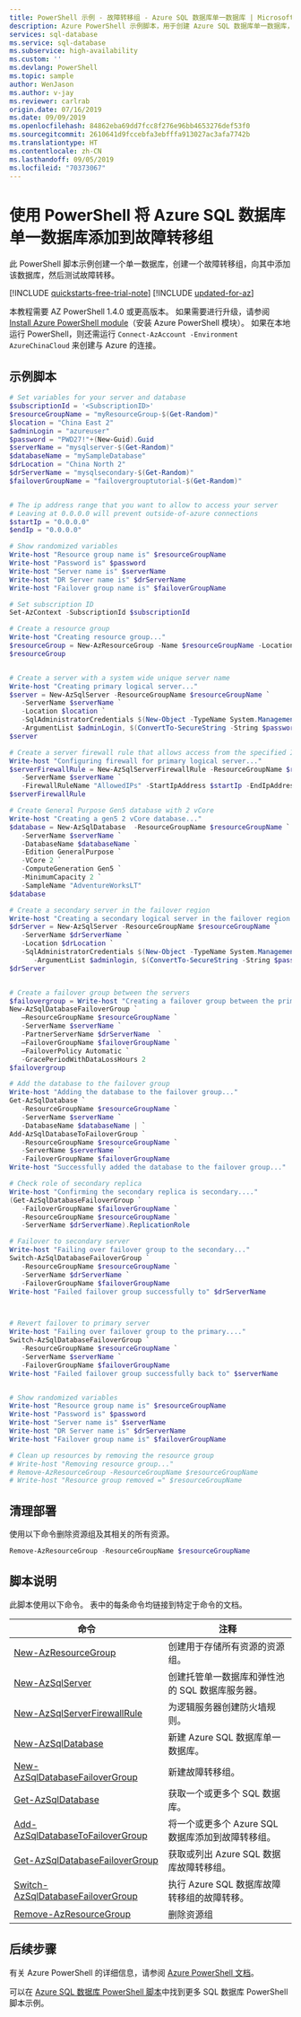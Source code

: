 ```yaml
---
title: PowerShell 示例 - 故障转移组 - Azure SQL 数据库单一数据库 | Microsoft Docs
description: Azure PowerShell 示例脚本，用于创建 Azure SQL 数据库单一数据库，将其添加到故障转移组，然后测试故障转移。
services: sql-database
ms.service: sql-database
ms.subservice: high-availability
ms.custom: ''
ms.devlang: PowerShell
ms.topic: sample
author: WenJason
ms.author: v-jay
ms.reviewer: carlrab
origin.date: 07/16/2019
ms.date: 09/09/2019
ms.openlocfilehash: 84862eba69dd7fcc8f276e96bb4653276def53f0
ms.sourcegitcommit: 2610641d9fccebfa3ebfffa913027ac3afa7742b
ms.translationtype: HT
ms.contentlocale: zh-CN
ms.lasthandoff: 09/05/2019
ms.locfileid: "70373067"
---
```

# <a name="use-powershell-to-add-an-azure-sql-database-single-database-to-a-failover-group"></a>使用 PowerShell 将 Azure SQL 数据库单一数据库添加到故障转移组 

此 PowerShell 脚本示例创建一个单一数据库，创建一个故障转移组，向其中添加该数据库，然后测试故障转移。 

[!INCLUDE [quickstarts-free-trial-note](../../../includes/quickstarts-free-trial-note.md)]
[!INCLUDE [updated-for-az](../../../includes/updated-for-az.md)]

本教程需要 AZ PowerShell 1.4.0 或更高版本。 如果需要进行升级，请参阅 [Install Azure PowerShell module](https://docs.microsoft.com/powershell/azure/install-az-ps)（安装 Azure PowerShell 模块）。 如果在本地运行 PowerShell，则还需运行 `Connect-AzAccount -Environment AzureChinaCloud` 来创建与 Azure 的连接。

## <a name="sample-scripts"></a>示例脚本

```powershell
# Set variables for your server and database
$subscriptionId = '<SubscriptionID>'
$resourceGroupName = "myResourceGroup-$(Get-Random)"
$location = "China East 2"
$adminLogin = "azureuser"
$password = "PWD27!"+(New-Guid).Guid
$serverName = "mysqlserver-$(Get-Random)"
$databaseName = "mySampleDatabase"
$drLocation = "China North 2"
$drServerName = "mysqlsecondary-$(Get-Random)"
$failoverGroupName = "failovergrouptutorial-$(Get-Random)"


# The ip address range that you want to allow to access your server 
# Leaving at 0.0.0.0 will prevent outside-of-azure connections
$startIp = "0.0.0.0"
$endIp = "0.0.0.0"

# Show randomized variables
Write-host "Resource group name is" $resourceGroupName 
Write-host "Password is" $password  
Write-host "Server name is" $serverName 
Write-host "DR Server name is" $drServerName 
Write-host "Failover group name is" $failoverGroupName

# Set subscription ID
Set-AzContext -SubscriptionId $subscriptionId

# Create a resource group
Write-host "Creating resource group..."
$resourceGroup = New-AzResourceGroup -Name $resourceGroupName -Location $location -Tag @{Owner="SQLDB-Samples"}
$resourceGroup


# Create a server with a system wide unique server name
Write-host "Creating primary logical server..."
$server = New-AzSqlServer -ResourceGroupName $resourceGroupName `
   -ServerName $serverName `
   -Location $location `
   -SqlAdministratorCredentials $(New-Object -TypeName System.Management.Automation.PSCredential `
   -ArgumentList $adminLogin, $(ConvertTo-SecureString -String $password -AsPlainText -Force))
$server

# Create a server firewall rule that allows access from the specified IP range
Write-host "Configuring firewall for primary logical server..."
$serverFirewallRule = New-AzSqlServerFirewallRule -ResourceGroupName $resourceGroupName `
   -ServerName $serverName `
   -FirewallRuleName "AllowedIPs" -StartIpAddress $startIp -EndIpAddress $endIp
$serverFirewallRule

# Create General Purpose Gen5 database with 2 vCore
Write-host "Creating a gen5 2 vCore database..."
$database = New-AzSqlDatabase  -ResourceGroupName $resourceGroupName `
   -ServerName $serverName `
   -DatabaseName $databaseName `
   -Edition GeneralPurpose `
   -VCore 2 `
   -ComputeGeneration Gen5 `
   -MinimumCapacity 2 `
   -SampleName "AdventureWorksLT"
$database

# Create a secondary server in the failover region
Write-host "Creating a secondary logical server in the failover region..."
$drServer = New-AzSqlServer -ResourceGroupName $resourceGroupName `
   -ServerName $drServerName `
   -Location $drLocation `
   -SqlAdministratorCredentials $(New-Object -TypeName System.Management.Automation.PSCredential `
      -ArgumentList $adminlogin, $(ConvertTo-SecureString -String $password -AsPlainText -Force))
$drServer


# Create a failover group between the servers
$failovergroup = Write-host "Creating a failover group between the primary and secondary server..."
New-AzSqlDatabaseFailoverGroup `
   –ResourceGroupName $resourceGroupName `
   -ServerName $serverName `
   -PartnerServerName $drServerName  `
   –FailoverGroupName $failoverGroupName `
   –FailoverPolicy Automatic `
   -GracePeriodWithDataLossHours 2
$failovergroup

# Add the database to the failover group
Write-host "Adding the database to the failover group..." 
Get-AzSqlDatabase `
   -ResourceGroupName $resourceGroupName `
   -ServerName $serverName `
   -DatabaseName $databaseName | `
Add-AzSqlDatabaseToFailoverGroup `
   -ResourceGroupName $resourceGroupName `
   -ServerName $serverName `
   -FailoverGroupName $failoverGroupName
Write-host "Successfully added the database to the failover group..." 

# Check role of secondary replica
Write-host "Confirming the secondary replica is secondary...." 
(Get-AzSqlDatabaseFailoverGroup `
   -FailoverGroupName $failoverGroupName `
   -ResourceGroupName $resourceGroupName `
   -ServerName $drServerName).ReplicationRole

# Failover to secondary server
Write-host "Failing over failover group to the secondary..." 
Switch-AzSqlDatabaseFailoverGroup `
   -ResourceGroupName $resourceGroupName `
   -ServerName $drServerName `
   -FailoverGroupName $failoverGroupName
Write-host "Failed failover group successfully to" $drServerName 



# Revert failover to primary server
Write-host "Failing over failover group to the primary...." 
Switch-AzSqlDatabaseFailoverGroup `
   -ResourceGroupName $resourceGroupName `
   -ServerName $serverName `
   -FailoverGroupName $failoverGroupName
Write-host "Failed failover group successfully back to" $serverName


# Show randomized variables
Write-host "Resource group name is" $resourceGroupName 
Write-host "Password is" $password  
Write-host "Server name is" $serverName 
Write-host "DR Server name is" $drServerName 
Write-host "Failover group name is" $failoverGroupName

# Clean up resources by removing the resource group
# Write-host "Removing resource group..."
# Remove-AzResourceGroup -ResourceGroupName $resourceGroupName
# Write-host "Resource group removed =" $resourceGroupName
```

## <a name="clean-up-deployment"></a>清理部署

使用以下命令删除资源组及其相关的所有资源。

```powershell
Remove-AzResourceGroup -ResourceGroupName $resourceGroupName
```

## <a name="script-explanation"></a>脚本说明

此脚本使用以下命令。 表中的每条命令均链接到特定于命令的文档。

| 命令 | 注释 |
|---|---|
| [New-AzResourceGroup](https://docs.microsoft.com/powershell/module/az.resources/new-azresourcegroup) | 创建用于存储所有资源的资源组。 |
| [New-AzSqlServer](https://docs.microsoft.com/powershell/module/az.sql/new-azsqlserver) | 创建托管单一数据库和弹性池的 SQL 数据库服务器。 |
| [New-AzSqlServerFirewallRule](https://docs.microsoft.com/powershell/module/az.sql/new-azsqlserverfirewallrule) | 为逻辑服务器创建防火墙规则。 | 
| [New-AzSqlDatabase](https://docs.microsoft.com/powershell/module/az.sql/new-azsqldatabase) | 新建 Azure SQL 数据库单一数据库。 | 
| [New-AzSqlDatabaseFailoverGroup](https://docs.microsoft.com/powershell/module/az.sql/new-azsqldatabasefailovergroup) | 新建故障转移组。 |
| [Get-AzSqlDatabase](https://docs.microsoft.com/powershell/module/az.sql/get-azsqldatabase) | 获取一个或更多个 SQL 数据库。 |
| [Add-AzSqlDatabaseToFailoverGroup](https://docs.microsoft.com/powershell/module/az.sql/add-azsqldatabasetofailovergroup) | 将一个或更多个 Azure SQL 数据库添加到故障转移组。 |
| [Get-AzSqlDatabaseFailoverGroup](https://docs.microsoft.com/powershell/module/az.sql/get-azsqldatabasefailovergroup) | 获取或列出 Azure SQL 数据库故障转移组。 |
| [Switch-AzSqlDatabaseFailoverGroup](https://docs.microsoft.com/powershell/module/az.sql/switch-azsqldatabasefailovergroup)| 执行 Azure SQL 数据库故障转移组的故障转移。 |
| [Remove-AzResourceGroup](https://docs.microsoft.com/powershell/module/az.resources/remove-azresourcegroup) | 删除资源组 | 

## <a name="next-steps"></a>后续步骤

有关 Azure PowerShell 的详细信息，请参阅 [Azure PowerShell 文档](https://docs.microsoft.com/powershell/azure/overview)。

可以在 [Azure SQL 数据库 PowerShell 脚本](../sql-database-powershell-samples.md)中找到更多 SQL 数据库 PowerShell 脚本示例。
